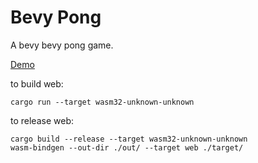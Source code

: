 # Bevy Pong

A bevy bevy pong game.

[Demo](https://tong-k-k.github.io/my-pong/index.html)

to build web:
```
cargo run --target wasm32-unknown-unknown
```

to release web:
```
cargo build --release --target wasm32-unknown-unknown
wasm-bindgen --out-dir ./out/ --target web ./target/
```
